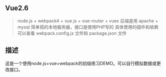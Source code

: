 ## Vue2.6
> node.js + webpack4 + vue.js + vue-router + vuex
> 后端是用 apache + mysql 简单搭的本地服务器，接口是使用PHP写的
具体使用的插件和依赖可以查看 webpack.config.js 文件和 package.json 文件

## 描述
这是一个使用node.js+vue+webpack的初级练习DEMO。可以自行模拟数据或更改接口。